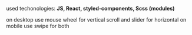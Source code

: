 used techonologies: **JS, React, styled-components, Scss (modules)**

on desktop use mouse wheel for vertical scroll and slider for horizontal
on mobile use swipe for both
